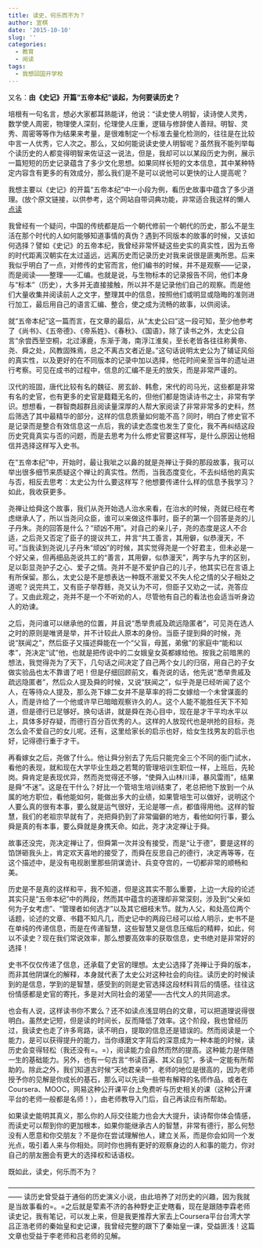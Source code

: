 ```yaml
---
title: 读史，何乐而不为？
author: 宣棋
date: '2015-10-10'
slug: ''
categories:
  - 教育
  - 阅读
tags:
  - 我想回国开学校
---
```

又名：**由《史记》开篇“五帝本纪”谈起，为何要读历史？**

培根有一句名言，想必大家都耳熟能详，他说：“读史使人明智，读诗使人灵秀，数学使人周密，物理使人深刻，伦理使人庄重，逻辑与修辞使人善辩。明智、灵秀、周密等等作为结果来考量，是很难制定一个标准去量化检测的，往往是在比较中言一人优秀，它人次之。那么，又如何能说读史使人明智呢？虽然我不能列举每个读历史的人都变得明智来佐证这一说法，但是，我却可以以某段历史为例，展示一篇短短的历史记录蕴含了多少文化思想。如果同样长短的文本信息，其中某种特定内容含有更多的有效成分，那么我们是不是可以说他可以更快的让人提高呢？

我想主要以《史记》的开篇“五帝本纪”中一小段为例，看历史故事中蕴含了多少道理。(放个原文链接，以供参考，这个网站自带词典功能，非常适合我这样的懒人[点读](http://so.gushiwen.org/guwen/bookv_88.aspx)

我曾经有一个疑问，中国的传统都是后一个朝代修前一个朝代的历史，那么不是生活在那个时代的人如何能够知道事情的真伪？遇到不同版本的故事的时候，又该如何选择？譬如《史记》的五帝本纪，我曾经非常怀疑这些史实的真实性，因为五帝的时代距离汉朝实在太过遥远，远离历史而记录历史对我来说很是匪夷所思。后来我似乎明白了一点，对修传的史官而言，他们编书的时候，并不是观察——记录，而是阅读——整理——汇编。也就是说，与生物标本的记录报告不同，他们本身与“标本”（历史），大多并无直接接触，所以并不是记录他们自己的观察。而是他们大量收集并阅读前人之文字，整理其中的信息，按照他们或明显或隐晦的准则进行加工，最后用自己的语言汇编、整合，使之成为流畅的故事，以供阅读。

就“五帝本纪”这一篇而言，在文章的最后，从“太史公曰”这一段可知，至少他参考了《尚书》、《五帝德》、《帝系姓》、《春秋》、《国语》，除了读书之外，太史公自言“余尝西至空桐，北过涿鹿，东渐于海，南浮江淮矣，至长老皆各往往称黄帝、尧、舜之处，风教固殊焉，总之不离古文者近是。”这句话说明太史公为了辅证风俗的真实性，以及更好的在不同版本的记录中加以选择，他花时间亲至当年的遗址进行考察。可见在成书的过程中，信息的汇编不是无的放矢，而是非常严谨的。

汉代的班固，唐代比较有名的魏征、房玄龄、韩愈，宋代的司马光，这些都是非常有名的史官，也有更多的史官是籍籍无名的，但他们都是饱读诗书之士，非常有学识。想想看，一群智商超群且阅读量深厚的人帮大家阅读了非常非常多的史料，然后筛选了其中最精华的部分，这样的信息质量如何能不高？同时，明白了修史官不是记录而是整合有效信息这一点后，我的读史态度也发生了变化，我不再纠结这段历史究竟真实与否的问题，而是去思考为什么修史官要这样写，是什么原因让他相信并选择这样写入史书。

在“五帝本纪”中，开始时，最让我呲之以鼻的就是尧禅让于舜的那段故事，我可以举出很多细节来质疑这个禅让的真实性。然而，当我态度变化，不去纠结他的真实与否，相反去思考：太史公为什么要这样写？他想要传递什么样的信息予我学习？如此，我收获更多。

尧禅让给舜这个故事，我们从尧开始选人治水来看，在治水的时候，尧就已经在考虑继承人了，所以当尧问众臣，谁可以来做这件事时，臣子的第一个回答是尧的儿子丹朱。尧的回答是什么？“顽凶不用”。对自己的亲儿子，尧的态度是这人不合适，之后尧又否定了臣子的提议共工，并言“共工善言，其用僻，似恭漫天，不可。”当我读到尧说儿子丹朱“顽凶”的时候，其实觉得尧是一个好君主，但未必是一个好父亲，但再细品尧说共工的“善言，其用僻，似恭漫天”，两字与九字的区别，足以彰显尧护子之心、爱子之情。尧并不是不爱护自己的儿子，他其实已在言语上有所保留。那么，太史公是不是想表达一种既不溺爱又不失人伦之情的父子相处之道呢？说完共工，又有臣子举荐鲧，尧又认为不可，但臣子又劝之一试，尧答应了。又由此观之，尧并不是一个不听劝的人，尽管他有自己的看法也会适当听身边人的劝谏。

之后，尧问谁可以继承他的位置，并且说“悉举贵戚及疏远隐匿者”，可见尧在选人之时的原则是唯贤是举，并不计较此人原本的身份。当臣子提到舜的时候，尧说“朕闻之”，然后臣子又描述舜能在一个“父盲，母嚚，弟傲”的家庭中“能和以孝”，尧决定“试”他，也就是把传说中的二女娥皇女英都嫁给他。按我之前暗黑的想法，我觉得尧为了天下，几句话之间决定了自己两个女儿的归宿，用自己的子女做实验品也太不靠谱了吧！但是仔细回顾前文，看尧说的话，他先说“悉举贵戚及疏远隐匿者”，然后众人提及舜的时候，又说“朕闻之”，似乎尧是已经听闻了这个人，在等待众人提及，那么尧下嫁二女并不是草率的将二女嫁给一个未曾谋面的人，而是许给了一个他或许早已暗暗观察许久的人。这个人能不能胜任天下不知道，但是德行已足够好。换句话讲，就是舜在尧心目中，现在是才干平均水平以上，具体多好存疑，而德行百分百优秀的人。这样的人放现代也是哄抢的目标，尧怎么会不爱自己的女儿呢。还有，这里给家长的启示也好，给女生找男友的启示也好，记得德行重于才干。

再看嫁女之后，尧做了什么。他让舜分别去了先后只能完全三个不同的衙门试水，看他的表现，就和现在大学毕业生趋之若鹜的管理培训生职位一样，上班后，先轮岗。舜肯定是表现优异，然而尧觉得还不够，“使舜入山林川泽，暴风雷雨”，结果是舜“不迷”。这是在干什么？好比一个管培生培训结束了，老总把他下放到一个从属的地方职位，看他能如何，能做出多大的业绩，如果管培生可以做好，说明这个人要么真的很有本事，要么就是运气很好，无论是哪一点，都值得用他。这样的智慧，我们的老祖宗早就有了，尧把舜扔到了非常偏僻的地方，看他如何行事，要么舜是真的有本事，要么舜就是身携天命。如此，尧才决定禅让于舜。

故事还没完，尧决定禅让了，但舜第一次并没有接受，而是“让于德”，要是这样的馅饼砸我头上，肯定欢天喜地的接受了，而舜在反思自己的德行，决定再等等，在这个描述中，是没有电视剧里那些阴谋诡计、兵变夺宫的，一切都非常的顺畅和美。

历史是不是真的这样和平，我不知道，但是这其实不那么重要，上边一大段的论述其实只是“五帝本纪”中的两段，然而其中蕴含的道理却非常深刻，涉及到“父亲如何为子女考虑”、“管理者如何选才”以及其它细枝末节。就为人父，和处高位两个话题，论述的文章、书籍不知凡几，而史记中的两段已经可以给人明示，史书不是在单纯的传递信息，而是在传递智慧，这些智慧又是信息压缩后的精粹，如此，何以不读史？现在我们常说效率，那么想要高效率的获取信息，史书绝对是非常好的选择！

史书不仅仅传递了信息，还承载了史官的理想。太史公选择了尧禅让于舜的版本，而非其他阴谋化的解释，本身就代表了太史公对这种社会的向往。读历史的时候读到的是信息，学到的是智慧，感受到的则是史官选择这段材料背后的情感。往往这份情感都是史官的寄托，多是对大同社会的渴望——古代文人的共同追求。

也会有人说，这样读书你不累么？还不如读点浅显明白的文章，可以把道理说得很明白。虽然史记短，但是读的时间长，反而降低了效率。这个阶段，我也曾经历过，我读史也走了许多弯路，读不明白，提取的信息还是错误的。然而阅读是一个能力，是可以获得提升的能力，当你琢磨文字背后的深意成为一种本能的时候，读历史会变得轻松（我还没有=。=），阅读能力会自然而然的提高。这种能力是伴随一生的基础能力。另外，也有一句古言“书读百遍、其义自见”，多读一定能有所帮助的。除此之外，我们知道古时候“天地君亲师”，老师的地位是很高的，因为老师授予你的见解是你成长的基石，那么可以先读一些带有解释的名师作品，或者在Coursera、MOOC，网易这种公开课平台上免费听与历史相关的课（这种公开课平台的老师一般都是名师！），由老师教导入门后，自己再读应有所帮助。

如果读史能明其真义，那么你的人际交往能力也会大大提升，读诗帮你体会情感，而读史可以帮到你的更加根本，如果你能继承古人的智慧，非常有德行，那么何愁没有人愿意和你交朋友？不是你在尝试理解他人，建立关系，而是你会如同一个发光点，吸引着人来与你相处。同时你也拥有更好的观察身边的人和事的能力，你对自己的朋友圈会有更大的选择权和话语权。

既如此，读史，何乐而不为？

——————————————————————————————————————
读历史曾受益于通俗的历史演义小说，由此培养了对历史的兴趣，因为我就是当故事看的=。=之后就是荤素不济的各种野史正史瞎看，现在是跟随李霖老师读史记，我有笔记，可以发上来，但是我更推荐大家去上Coursera平台台湾大学吕正浩老师的秦始皇和史记课，我曾经完整的跟下了秦始皇一课，受益匪浅！这篇文章也受益于李老师和吕老师的见解。